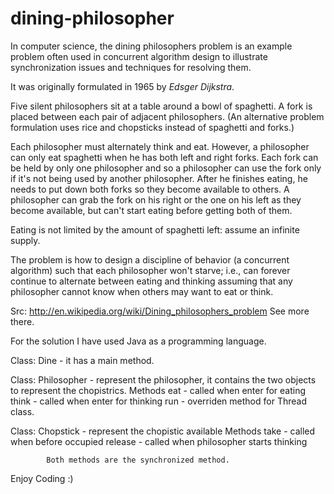 dining-philosopher
==================

In computer science, the dining philosophers problem is an example problem often used in concurrent algorithm design to illustrate synchronization issues and techniques for resolving them.

It was originally formulated in 1965 by *Edsger Dijkstra*.


Five silent philosophers sit at a table around a bowl of spaghetti. A fork is placed between each pair of adjacent philosophers. (An alternative problem formulation uses rice and chopsticks instead of spaghetti and forks.)

Each philosopher must alternately think and eat. However, a philosopher can only eat spaghetti when he has both left and right forks. Each fork can be held by only one philosopher and so a philosopher can use the fork only if it's not being used by another philosopher. After he finishes eating, he needs to put down both forks so they become available to others. A philosopher can grab the fork on his right or the one on his left as they become available, but can't start eating before getting both of them.

Eating is not limited by the amount of spaghetti left: assume an infinite supply.

The problem is how to design a discipline of behavior (a concurrent algorithm) such that each philosopher won't starve; i.e., can forever continue to alternate between eating and thinking assuming that any philosopher cannot know when others may want to eat or think.

Src: http://en.wikipedia.org/wiki/Dining_philosophers_problem See more there.


For the solution I have used Java as a programming language.

Class:  Dine - it has a main method.

Class:  Philosopher - represent the philosopher, it contains the two objects to represent the chopistrics.
          Methods
              eat     - called when enter for eating
              think   - called when enter for thinking
              run     - overriden method for Thread class.
            
Class:  Chopstick - represent the chopistic available
          Methods
              take      - called when before occupied
              release   - called when philosopher starts thinking
              
            Both methods are the synchronized method.
            
Enjoy Coding :) 

